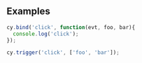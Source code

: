 ## Examples

```js
cy.bind('click', function(evt, foo, bar){
  console.log('click');
});

cy.trigger('click', ['foo', 'bar']);
```
